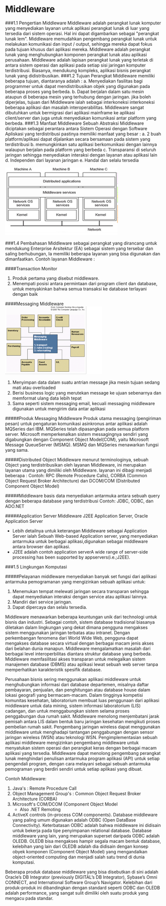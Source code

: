 # Middleware
###1.1  Pengertian Middleware
Middleware adalah perangkat lunak komputer yang menyediakan layanan untuk aplikasi perangkat lunak di luar yang tersedia dari sistem operasi. Hal ini dapat digambarkan sebagai "perangkat lunak lem". Middleware memudahkan pengembang perangkat lunak untuk melakukan komunikasi dan input / output, sehingga mereka dapat fokus pada tujuan khusus dari aplikasi mereka. Middleware adalah perangkat lunak yang menghubungkan komponen perangkat lunak atau aplikasi perusahaan. Middleware adalah lapisan perangkat lunak yang terletak di antara sistem operasi dan aplikasi pada setiap sisi jaringan komputer terdistribusi. Biasanya, mendukung kompleks, aplikasi bisnis perangkat lunak yang didistribusikan.
###1.2  Tujuan
Perangkat Middleware memiliki beberapa tujuan, diantaranya adalah :
a.       Menyediakan fasilitas bagi programmer untuk dapat mendistribusikan objek yang digunakan pada beberapa proses yang berbeda.
b.      Dapat berjalan dalam satu mesin ataupun di beberapa mesin yang terhubung dengan jaringan.
jika boleh diperjelas, tujuan dari Middleware ialah sebagai interkoneksi interkoneksi beberapa aplikasi dan masalah interoperabilitas. Middleware sangat dibutuhkan untuk bermigrasi dari aplikasi mainframe ke aplikasi client/server dan juga untuk menyediakan komunikasi antar platform yang berbeda.
###1.3  Manfaat Middleware
Sebuah Abstraksi Middleware diciptakan sebagai perantara antara Sistem Operasi dengan Software Apliskasi yang terdistribusi pastinya memiliki manfaat yang besar :
a.       2 buah platform/aplikasi dapat dijalankan secara bersamaan pada sistem yang terdistribusi
b.      memungkinkan satu aplikasi berkomunikasi dengan lainnya walaupun berjalan pada platform yang berbeda
c.       Transparansi di seluruh jaringan sehingga menyediakan interaksi dengan layanan atau aplikasi lain
d.      Independen dari layanan jaringan
e.       Handal dan selalu tersedia

![Repository downloads Go](images/middleware.png)

###1.4 Pembahasan
Middleware sebagai perangkat yang dirancang untuk mendukung Enterprise Arsitektur (EA) sebagai sistem yang tersebar dan saling berhubungan, Ia memiliki beberapa layanan yang bisa digunakan dan dimanfaatkan.
Contoh layanan Middleware :

####Transaction Monitor
1. Produk pertama yang disebut middleware.
2. Menempati posisi antara permintaan dari program client dan database, untuk menyakinkan bahwa semua transaksi ke database terlayani dengan baik

####Messaging Middleware
![Repository downloads Go](images/layanan.png)

1. Menyimpan data dalam suatu antrian message jika mesin tujuan sedang mati atau overloaded
2. Berisi business logic yang merutekan message ke ujuan sebenarnya dan memformat ulang data lebih tepat
3. Sama seperti sistem messaging email, kecuali messaging middleware digunakan untuk mengirim data antar aplikasi

#####Produk Messaging Middleware
Produk utama messaging (pengiriman pesan) untuk pengaturan komunikasi asinkronus antar aplikasi adalah MQSeries dari IBM. MQSeries telah dipasangkan pada semua platform server. Microsoft memperkenalkan sistem messagingnya sendiri yang digabungkan dengan Component Object Model(COM), yaitu Microsoft Message QueueServer (MSMQ). MSMQ dan MQSeries menawarkan fungsi yang sama.

#####Distributed Object Middleware
menurut terminologinya, sebuah Object yang terdistribusikan oleh layanan Middleware, ini merupakan layanan utama yang dimiliki oleh Middleware. layanan ini dibagi menjadi beberapa :
Contoh: RPC (Remote Procedure Calls), CORBA (Common Object Request Broker Architecture) dan DCOM/COM (Distributed Component Object Model)

#####Middleware basis data
menyediakan antarmuka antara sebuah query dengan beberapa database yang terdistribusi
Contoh: JDBC, ODBC, dan ADO.NET

#####Application Server Middleware
J2EE Application Server, Oracle Application Server
- Lebih detailnya untuk keterangan Middleware sebagai Application Server ialah Sebuah Web-based Application server, yang menyediakan antarmuka untuk berbagai aplikasi,digunakan sebagai middleware antara browser dan aplikasi.
- J2EE adalah contoh application serverA wide range of server-side processing has been supported by appservers(i.e.;J2EE).

###1.5 Lingkungan Komputasi
 
#####Pelayanan middleware menyediakan banyak set fungsi dari aplikasi antarmuka pemogramanan yang mengizinkan sebuah aplikasi untuk:
1.    Menemukan tempat melewati jaringan secara transparan sehingga dapat menyediakan interaksi dengan service atau aplikasi lainnya.
2.    Mandiri dari service jaringan.
3.    Dapat dipercaya dan selalu tersedia.

Middleware menawarkan beberapa keuntungan unik dari technologi untuk bisnis dan industri. Sebagai contoh, sistem database tradisional biasanya diletakan dalam lingkungan yang dekat dimana pengguna mengakses sistem menggunakan jaringan terbatas atau intranet. Dengan perkembangan fenomena dari World Wide Web, pengguna dapat mengakses database secara virtual dengan berbagai macam jenis akses dari belahan dunia manapun. Middleware mengalamatkan masalah dari berbagai level interoperbilitas diantara struktur database yang berbeda. Middleware memfasilitasi akses transparan untuk melegalkan sistem manajemen database (DBMS) atau aplikasi lewat sebuah web server tanpa memperhatikan karakteristik spesifik database. 

Perusahaan bisnis sering menggunakan aplikasi middleware untuk menghubungkan informasi dari database departemen, misalnya daftar pembayaran, penjualan, dan penghitungan atau database house dalam lokasi geografi yang bermacam-macam. Dalam tingginya kompetisi komunitas kesehatan, laboratorium membuat luas penggunaan dari aplikasi middleware untuk data mining, sistem informasi laboratorium (LIS) cadangan, dan untuk menggabungkan sistem selama proses penggabungan dua rumah sakit. Middleware menolong menjembatani jarak pemisah antara LIS dalam bentuk baru jaringan kesehatan mengikuti proses pembelian rumah sakit. Pengembang jaringan wireless dapat menggunakan middleware untuk menghadapi tantangan penggabungan dengan sensor jaringan wireless (WSN) atau teknologi WSN. Pengimplementasian sebuah aplikasi middleware mengizinkan pengembang middleware untuk menyatukan sistem operasi dan perangkat keras dengan berbagai macam aplikasi yang tersedia. Middleware dapat menolong pengembang perangkat lunak menghindari penulisan antarmuka program aplikasi (API) untuk setiap pengendali program, dengan cara melayani sebagai sebuah antarmuka pemograman yang berdiri sendiri untuk setiap aplikasi yang dibuat. 

Contoh Middleware:

1. Java's : Remote Procedure Call
2. Object Management Group's : Common Object Request Broker Architecture (CORBA)
3. Microsoft's COM/DCOM (Component Object Model
    - Also .NET Remoting
4. ActiveX controls (in-process COM components).
Database middleware yang paling umum digunakan adalah ODBC (Open DataBase Connectivity). Keterbatasan ODBC adalah bahwa middleware ini didisain untuk bekerja pada tipe penyimpanan relational database. Database middleware yang lain, yang merupakan superset daripada ODBC adalah OLEDB. OLEDB bisa mengakses hampir segala macam bentuk database, kelebihan yang lain dari OLEDB adalah dia didisain dengan konsep obyek komponen (Component Object Model) yang mengandalkan object-oriented computing dan menjadi salah satu trend di dunia komputasi.

Beberapa produk database middleware yang bisa disebutkan di sini adalah Oracle’s DB Integrator (previously DIGITAL’s DB Integrator), Sybase’s Omni CONNECT, and International Software Group’s Navigator. Kelebihan dari produk-produk ini dibandingkan dengan standard seperti ODBC dan OLEDB adalah performance, yang sangat sulit dimiliki oleh suatu produk yang mengacu pada standar.

